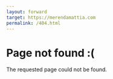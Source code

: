 ```yaml
---
layout: forward
target: https://merendamattia.com
permalink: /404.html
---
```


# Page not found :(
  
The requested page could not be found.
